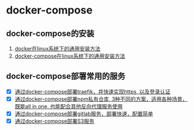 # docker-compose

## docker-compose的安装
1. [docker在linux系统下的通用安装方法](https://wiki.liujin.site/zh/docker/install)
2. [docker-compose在linux系统下的通用安装方法](https://wiki.liujin.site/zh/docker-compose/install)

## docker-compose部署常用的服务
- [x] [通过docker-compose部署traefik，并快速实现https, 以及登录认证](./traefik)
- [x] [通过docker-compose部署npm私有仓库, 3种不同的方案，适用各种场景，既能all in one, 也能配合其他反向代理服务使用](./npm) 
- [x] [通过docker-compose部署gitlab服务，部署快速，配置简单](./gitlab)   
- [x] [通过docker-compose部署S3服务](./minio)   
